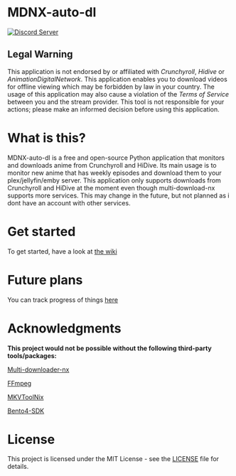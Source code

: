 # MDNX-auto-dl

[![Discord Server](https://discord.com/api/guilds/789034812799320074/widget.png?style=banner2)](https://discord.gg/XAAfYJ5ABk)

## Legal Warning
This application is not endorsed by or affiliated with *Crunchyroll*, *Hidive* or *AnimationDigitalNetwork*. This application enables you to download videos for offline viewing which may be forbidden by law in your country. The usage of this application may also cause a violation of the *Terms of Service* between you and the stream provider. This tool is not responsible for your actions; please make an informed decision before using this application.

# What is this?
MDNX-auto-dl is a free and open-source Python application that monitors and downloads anime from Crunchyroll and HiDive. Its main usage is to monitor new anime that has weekly episodes and download them to your plex/jellyfin/emby server.
This application only supports downloads from Crunchyroll and HiDive at the moment even though multi-download-nx supports more services. This may change in the future, but not planned as i dont have an account with other services.

# Get started
To get started, have a look at [the wiki](https://github.com/HyperNylium/mdnx-auto-dl/wiki)

# Future plans
You can track progress of things [here](https://github.com/users/HyperNylium/projects/4)

# Acknowledgments
**This project would not be possible without the following third-party tools/packages:**

[Multi-downloader-nx](https://github.com/anidl/multi-downloader-nx)

[FFmpeg](https://ffmpeg.org/)

[MKVToolNix](https://mkvtoolnix.download/)

[Bento4-SDK](https://www.bento4.com/)

# License
This project is licensed under the MIT License - see the [LICENSE](LICENSE) file for details.
